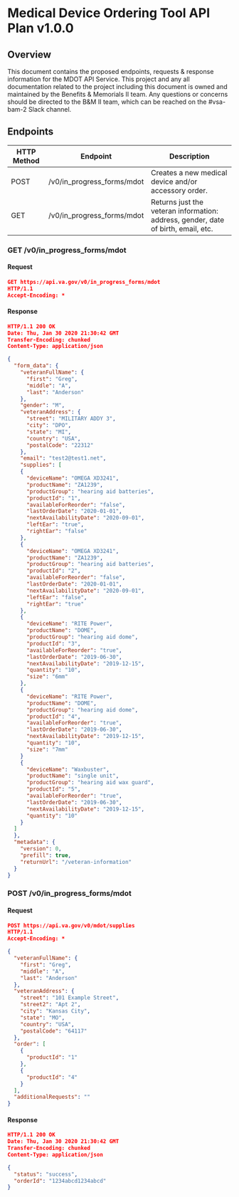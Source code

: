 # Medical Device Ordering Tool API Plan v1.0.0

## Overview

This document contains the proposed endpoints, requests & response information for the MDOT API Service. This project and any all documentation related to the project including this document is owned and maintained by the Benefits & Memorials II team. Any questions or concerns should be directed to the B&M II team, which can be reached on the #vsa-bam-2 Slack channel.

## Endpoints

| HTTP Method | Endpoint                     | Description                                                                                                |
|-------------|------------------------------|------------------------------------------------------------------------------------------------------------|
| POST        | /v0/in_progress_forms/mdot           | Creates a new medical device and/or accessory order.                                                       |
| GET         | /v0/in_progress_forms/mdot   | Returns just the veteran information: address, gender, date of birth, email, etc.                          |

### GET /v0/in_progress_forms/mdot

#### Request

```json
GET https://api.va.gov/v0/in_progress_forms/mdot
HTTP/1.1
Accept-Encoding: *
```

#### Response

```json
HTTP/1.1 200 OK
Date: Thu, Jan 30 2020 21:30:42 GMT
Transfer-Encoding: chunked
Content-Type: application/json

{
  "form_data": {
    "veteranFullName": {
      "first": "Greg",
      "middle": "A",
      "last": "Anderson"
    },
    "gender": "M",
    "veteranAddress": {
      "street": "MILITARY ADDY 3",
      "city": "DPO",
      "state": "MI",
      "country": "USA",
      "postalCode": "22312"
    },
    "email": "test2@test1.net",
    "supplies": [
    {
      "deviceName": "OMEGA XD3241",
      "productName": "ZA1239",
      "productGroup": "hearing aid batteries",
      "productId": "1",
      "availableForReorder": "false",
      "lastOrderDate": "2020-01-01",
      "nextAvailabilityDate": "2020-09-01",
      "leftEar": "true",
      "rightEar": "false"
    },
    {
      "deviceName": "OMEGA XD3241",
      "productName": "ZA1239",
      "productGroup": "hearing aid batteries",
      "productId": "2",
      "availableForReorder": "false",
      "lastOrderDate": "2020-01-01",
      "nextAvailabilityDate": "2020-09-01",
      "leftEar": "false",
      "rightEar": "true"
    },
    {
      "deviceName": "RITE Power",
      "productName": "DOME",
      "productGroup": "hearing aid dome",
      "productId": "3",
      "availableForReorder": "true",
      "lastOrderDate": "2019-06-30",
      "nextAvailabilityDate": "2019-12-15",
      "quantity": "10",
      "size": "6mm"
    },
    {
      "deviceName": "RITE Power",
      "productName": "DOME",
      "productGroup": "hearing aid dome",
      "productId": "4",
      "availableForReorder": "true",
      "lastOrderDate": "2019-06-30",
      "nextAvailabilityDate": "2019-12-15",
      "quantity": "10",
      "size": "7mm"
    }
    {
      "deviceName": "Waxbuster",
      "productName": "single unit",
      "productGroup": "hearing aid wax guard",
      "productId": "5",
      "availableForReorder": "true",
      "lastOrderDate": "2019-06-30",
      "nextAvailabilityDate": "2019-12-15",
      "quantity": "10"
    }
  ]
  },
  "metadata": {
    "version": 0,
    "prefill": true,
    "returnUrl": "/veteran-information"
  }
}
```


### POST /v0/in_progress_forms/mdot

#### Request

```json
POST https://api.va.gov/v0/mdot/supplies
HTTP/1.1
Accept-Encoding: *

{
  "veteranFullName": {
    "first": "Greg",
    "middle": "A",
    "last": "Anderson"
  },
  "veteranAddress": {
    "street": "101 Example Street",
    "street2": "Apt 2",
    "city": "Kansas City",
    "state": "MO",
    "country": "USA",
    "postalCode": "64117"
  },
  "order": [
    {
      "productId": "1"
    },
    {
      "productId": "4"
    }
  ],
  "additionalRequests": ""
}
```

#### Response

```json
HTTP/1.1 200 OK
Date: Thu, Jan 30 2020 21:30:42 GMT
Transfer-Encoding: chunked
Content-Type: application/json

{
  "status": "success",
  "orderId": "1234abcd1234abcd"
}
```
